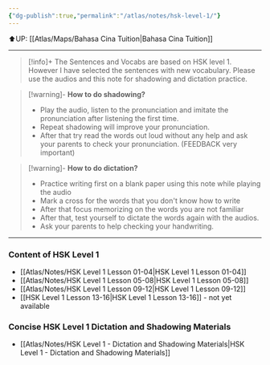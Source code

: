 ```yaml
---
{"dg-publish":true,"permalink":"/atlas/notes/hsk-level-1/"}
---
```


⬆️UP: [[Atlas/Maps/Bahasa Cina Tuition\|Bahasa Cina Tuition]]

---

> [!info]+
> The Sentences and Vocabs are based on HSK level 1.
> However I have selected the sentences with new vocabulary. 
> Please use the audios and this note for shadowing and dictation practice.

> [!warning]- **How to do shadowing?**
> - Play the audio, listen to the pronunciation and imitate the pronunciation after listening the first time. 
> - Repeat shadowing will improve your pronunciation.
> - After that try read the words out loud without any help and ask your parents to check your pronunciation. (FEEDBACK very important)

> [!warning]- **How to do dictation?**
> - Practice writing first on a blank paper using this note while playing the audio
> - Mark a cross for the words that you don't know how to write
> - After that focus memorizing on the words you are not familiar
> - After that, test yourself to dictate the words again with the audios.
> - Ask your parents to help checking your handwriting. 

---

### Content of HSK Level 1
- [[Atlas/Notes/HSK Level 1 Lesson 01-04\|HSK Level 1 Lesson 01-04]]
- [[Atlas/Notes/HSK Level 1 Lesson 05-08\|HSK Level 1 Lesson 05-08]]
- [[Atlas/Notes/HSK Level 1 Lesson 09-12\|HSK Level 1 Lesson 09-12]]
- [[HSK Level 1 Lesson 13-16\|HSK Level 1 Lesson 13-16]] - not yet available

### Concise HSK Level 1 Dictation and Shadowing Materials
- [[Atlas/Notes/HSK Level 1 - Dictation and Shadowing Materials\|HSK Level 1 - Dictation and Shadowing Materials]]
